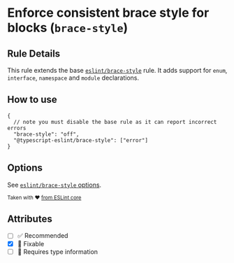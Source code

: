 # Enforce consistent brace style for blocks (`brace-style`)

## Rule Details

This rule extends the base
[`eslint/brace-style`](https://eslint.org/docs/rules/brace-style) rule. It adds
support for `enum`, `interface`, `namespace` and `module` declarations.

## How to use

```jsonc
{
  // note you must disable the base rule as it can report incorrect errors
  "brace-style": "off",
  "@typescript-eslint/brace-style": ["error"]
}
```

## Options

See
[`eslint/brace-style` options](https://eslint.org/docs/rules/brace-style#options).

<sup>Taken with ❤️
[from ESLint core](https://github.com/eslint/eslint/blob/master/docs/rules/brace-style.md)</sup>

## Attributes

- [ ] ✅ Recommended
- [x] 🔧 Fixable
- [ ] 💭 Requires type information
